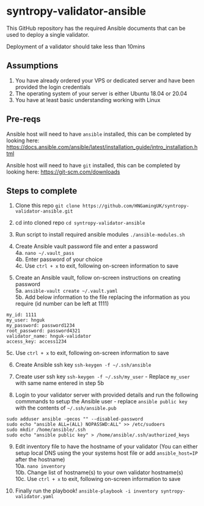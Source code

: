 # syntropy-validator-ansible
This GitHub repository has the required Ansible documents that can be used to deploy a single validator.

Deployment of a validator should take less than 10mins

## Assumptions

1. You have already ordered your VPS or dedicated server and have been provided the login credentials  
2. The operating system of your server is either Ubuntu 18.04 or 20.04  
3. You have at least basic understanding working with Linux

## Pre-reqs
Ansible host will need to have `ansible` installed, this can be completed by looking here: https://docs.ansible.com/ansible/latest/installation_guide/intro_installation.html

Ansible host will need to have `git` installed, this can be completed by looking here: https://git-scm.com/downloads

## Steps to complete

1. Clone this repo
`git clone https://github.com/HNGamingUK/syntropy-validator-ansible.git`

2. cd into cloned repo
`cd syntropy-validator-ansible`

3. Run script to install required ansible modules
`./ansible-modules.sh`

4. Create Ansible vault password file and enter a password  
  4a. `nano ~/.vault_pass`  
  4b. Enter password of your choice  
  4c. Use `ctrl + x` to exit, following on-screen information to save

5. Create an Ansible vault, follow on-screen instructions on creating password  
  5a. `ansible-vault create ~/.vault.yaml`  
  5b. Add below information to the file replacing the information as you require (id number can be left at 1111)  
```
my_id: 1111
my_user: hnguk
my_password: password1234
root_password: password4321
validator_name: hnguk-validator
access_key: access1234
```
  5c. Use `ctrl + x` to exit, following on-screen information to save

6. Create Ansible ssh key
`ssh-keygen -f ~/.ssh/ansible`

7. Create user ssh key
`ssh-keygen -f ~/.ssh/my_user` - Replace `my_user` with same name entered in step 5b

8. Login to your validator server with provided details and run the following commmands to setup the Ansible user - replace `ansible public key` with the contents of `~/.ssh/ansible.pub`
```
sudo adduser ansible -gecos "" --disabled-password
sudo echo "ansible ALL=(ALL) NOPASSWD:ALL" >> /etc/sudoers
sudo mkdir /home/ansible/.ssh
sudo echo "ansible public key" > /home/ansible/.ssh/authorized_keys
```

9. Edit inventory file to have the hostname of your validator (You can either setup local DNS using the your systems host file or add `ansible_host=IP` after the hostname)  
  10a. `nano inventory`  
  10b. Change list of hostname(s) to your own validator hostname(s)  
  10c. Use `ctrl + x` to exit, following on-screen information to save

10. Finally run the playbook!
`ansible-playbook -i inventory syntropy-validator.yaml`
